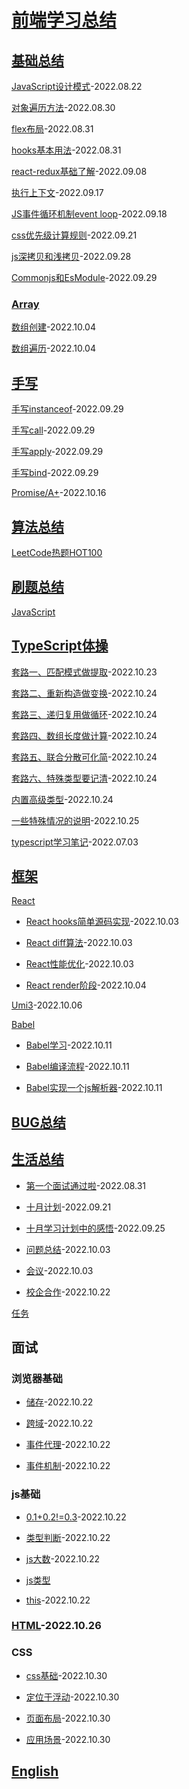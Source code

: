 # [前端学习总结](./README.md)

## [基础总结](./technology/index.md)

[JavaScript设计模式](./technology/%E8%AE%BE%E8%AE%A1%E6%A8%A1%E5%BC%8F.md)-2022.08.22

[对象遍历方法](./technology/%E5%AF%B9%E8%B1%A1%E9%81%8D%E5%8E%86%E6%96%B9%E6%B3%95.md)-2022.08.30

[flex布局](./technology/flex%E5%B8%83%E5%B1%80.md)-2022.08.31

[hooks基本用法](./technology/hooks%E5%9F%BA%E6%9C%AC%E7%94%A8%E6%B3%95.md)-2022.08.31

[react-redux基础了解](./technology/redux.md)-2022.09.08

[执行上下文](./technology/%E6%89%A7%E8%A1%8C%E4%B8%8A%E4%B8%8B%E6%96%87.md)-2022.09.17

[JS事件循环机制event loop](./technology/JS%E4%BA%8B%E4%BB%B6%E5%BE%AA%E7%8E%AF%E6%9C%BA%E5%88%B6event%20loop.md)-2022.09.18

[css优先级计算规则](./technology/css%E4%BC%98%E5%85%88%E7%BA%A7.md)-2022.09.21

[js深拷贝和浅拷贝](./technology/js%E6%8B%B7%E8%B4%9D.md)-2022.09.28

[Commonjs和EsModule](./technology/Commonjs%E5%92%8CEsModule.md)-2022.09.29

### [Array](./technology/Array/index.md)

[数组创建](./technology/Array/created%20array.md)-2022.10.04

[数组遍历](./technology/Array/traversal%20array.md)-2022.10.04

## [手写](./write/index.md)

[手写instanceof](./write/%E6%89%8B%E5%86%99instanceof.md)-2022.09.29

[手写call](./write/%E6%89%8B%E5%86%99call.md)-2022.09.29

[手写apply](./write/%E6%89%8B%E5%86%99apply.md)-2022.09.29

[手写bind](./write/%E6%89%8B%E5%86%99bind.md)-2022.09.29

[Promise/A+](./write/PromiseA%2B.md)-2022.10.16

## [算法总结](./arithmetic/index.md)

[LeetCode热题HOT100](./arithmetic/LeetCode%E7%83%AD%E9%A2%98HOT100/index.md)

## [刷题总结](./exercise/index.md)

[JavaScript](./exercise/JavaScript/index.md)

## [TypeScript体操](./typeScript/index.md)

[套路一、匹配模式做提取](./typeScript/%E5%A5%97%E8%B7%AF%E4%B8%80%E3%80%81%E5%8C%B9%E9%85%8D%E6%A8%A1%E5%BC%8F%E5%81%9A%E6%8F%90%E5%8F%96.md)-2022.10.23

[套路二、重新构造做变换](./typeScript/%E5%A5%97%E8%B7%AF%E4%BA%8C%E3%80%81%E9%87%8D%E6%96%B0%E6%9E%84%E9%80%A0%E5%81%9A%E5%8F%98%E6%8D%A2.md)-2022.10.24

[套路三、递归复用做循环](./typeScript/%E5%A5%97%E8%B7%AF%E4%B8%89%E3%80%81%E9%80%92%E5%BD%92%E5%A4%8D%E7%94%A8%E5%81%9A%E5%BE%AA%E7%8E%AF.md)-2022.10.24

[套路四、数组长度做计算](./typeScript/%E5%A5%97%E8%B7%AF%E5%9B%9B%E3%80%81%E6%95%B0%E7%BB%84%E9%95%BF%E5%BA%A6%E5%81%9A%E8%AE%A1%E7%AE%97.md)-2022.10.24

[套路五、联合分散可化简](./typeScript/%E5%A5%97%E8%B7%AF%E4%BA%94%E3%80%81%E8%81%94%E5%90%88%E5%88%86%E6%95%A3%E5%8F%AF%E5%8C%96%E7%AE%80.md)-2022.10.24

[套路六、特殊类型要记清](./typeScript/%E5%A5%97%E8%B7%AF%E5%85%AD%E3%80%81%E7%89%B9%E6%AE%8A%E7%B1%BB%E5%9E%8B%E8%A6%81%E8%AE%B0%E6%B8%85.md)-2022.10.24

[内置高级类型](./typeScript/%E5%86%85%E7%BD%AE%E9%AB%98%E7%BA%A7%E7%B1%BB%E5%9E%8B.md)-2022.10.24

[一些特殊情况的说明](./typeScript/%E4%B8%80%E4%BA%9B%E7%89%B9%E6%AE%8A%E6%83%85%E5%86%B5%E7%9A%84%E8%AF%B4%E6%98%8E.md)-2022.10.25

[typescript学习笔记](./typeScript/typescript%E5%AD%A6%E4%B9%A0%E6%80%BB%E7%BB%93.md)-2022.07.03

## [框架](./frame/index.md)
[React](./frame/React/index.md)
  - [React hooks简单源码实现](./frame/React/React%20hooks%E7%AE%80%E5%8D%95%E6%BA%90%E7%A0%81%E5%AE%9E%E7%8E%B0.md)-2022.10.03

  - [React diff算法](./frame/React/diff%E7%AE%97%E6%B3%95.md)-2022.10.03

  - [React性能优化](./frame/React/React%E6%80%A7%E8%83%BD%E4%BC%98%E5%8C%96.md)-2022.10.03

  - [React render阶段](./frame/React/React%20render.md)-2022.10.04

[Umi3](./frame/Umi3/index.md)-2022.10.06

[Babel](./frame/babel/index.md)

  - [Babel学习](./frame/babel/babel%E5%AD%A6%E4%B9%A0.md)-2022.10.11

  - [Babel编译流程](./frame/babel/babel%E7%BC%96%E8%AF%91%E6%B5%81%E7%A8%8B.md)-2022.10.11

  - [Babel实现一个js解析器](./frame/babel/babel%E5%AE%9E%E7%8E%B0%E4%B8%80%E4%B8%AAjs%E8%A7%A3%E6%9E%90%E5%99%A8.md)-2022.10.11

## [BUG总结](./bug/index.md)

## [生活总结](./live/index.md)

- [第一个面试通过啦](./live/%E7%AC%AC%E4%B8%80%E4%B8%AA%E9%9D%A2%E8%AF%95%E9%80%9A%E8%BF%87%E5%95%A6.md)-2022.08.31

- [十月计划](./live/%E5%8D%81%E6%9C%88%E5%AD%A6%E4%B9%A0%E8%AE%A1%E5%88%92.md)-2022.09.21

- [十月学习计划中的感悟](./live/%E5%8D%81%E6%9C%88%E5%AD%A6%E4%B9%A0%E8%AE%A1%E5%88%92%E4%B8%AD%E7%9A%84%E6%84%9F%E6%82%9F.md)-2022.09.25

- [问题总结](./live/%E4%BC%9A%E8%AE%AE.md)-2022.10.03

- [会议](./live/%E4%BC%9A%E8%AE%AE.md)-2022.10.03

- [校企合作](./live/%E6%A0%A1%E4%BC%81%E5%90%88%E4%BD%9C.md)-2022.10.22

[任务](./task.md)

## 面试
### 浏览器基础

  - [储存](./interview/%E6%B5%8F%E8%A7%88%E5%99%A8%E5%9F%BA%E7%A1%80/%E5%82%A8%E5%AD%98.md)-2022.10.22

  - [跨域](./interview/%E6%B5%8F%E8%A7%88%E5%99%A8%E5%9F%BA%E7%A1%80/%E8%B7%A8%E5%9F%9F.md)-2022.10.22

  - [事件代理](./interview/%E6%B5%8F%E8%A7%88%E5%99%A8%E5%9F%BA%E7%A1%80/%E4%BA%8B%E4%BB%B6%E4%BB%A3%E7%90%86.md)-2022.10.22

  - [事件机制](./interview/%E6%B5%8F%E8%A7%88%E5%99%A8%E5%9F%BA%E7%A1%80/%E4%BA%8B%E4%BB%B6%E6%9C%BA%E5%88%B6.md)-2022.10.22

### js基础

  - [0.1+0.2!=0.3](./interview/js%E5%9F%BA%E7%A1%80/0.1%2B0.2!%3D0.3.md)-2022.10.22

  - [类型判断](./interview/js%E5%9F%BA%E7%A1%80/%E7%B1%BB%E5%9E%8B%E5%88%A4%E6%96%AD.md)-2022.10.22

  - [js大数](./interview/js%E5%9F%BA%E7%A1%80/js%E5%A4%A7%E6%95%B0.md)-2022.10.22

  - [js类型](./interview/js%E5%9F%BA%E7%A1%80/js%E7%B1%BB%E5%9E%8B.md)

  - [this](./interview/js%E5%9F%BA%E7%A1%80/this.md)-2022.10.22

### [HTML](./interview/HTML/index.md)-2022.10.26

### CSS
  - [css基础](./interview/CSS/css%E5%9F%BA%E7%A1%80.md)-2022.10.30

  - [定位于浮动](./interview/CSS/%E5%AE%9A%E4%BD%8D%E4%B8%8E%E6%B5%AE%E5%8A%A8.md)-2022.10.30

  - [页面布局](./interview/CSS/%E9%A1%B5%E9%9D%A2%E5%B8%83%E5%B1%80.md)-2022.10.30

  - [应用场景](./interview/CSS/%E5%BA%94%E7%94%A8%E5%9C%BA%E6%99%AF.md)-2022.10.30

## [English](./English/index.md)